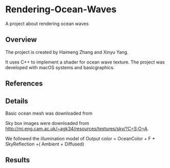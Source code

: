 # Rendering-Ocean-Waves
A project about rendering ocean waves

## Overview
The project is created by Haimeng Zhang and Xinyu Yang.

It uses C++ to implement a shader for ocean wave texture. The project was developed with macOS systems and basicgraphics.

## References

## Details
Basic ocean mesh was downloaded from 

Sky box images were downloaded from http://mi.eng.cam.ac.uk/~agk34/resources/textures/sky/?C=S;O=A.

We followed the illumination model of Output color = OceanColor + F * SkyReflection +( Ambient +  Diffused)


## Results
